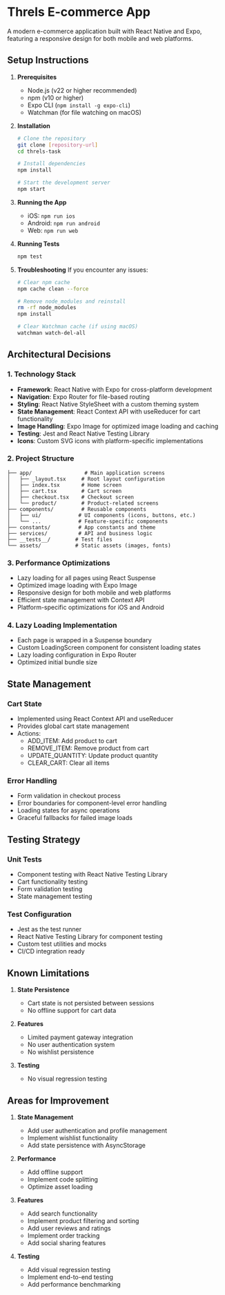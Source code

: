 # Threls E-commerce App

A modern e-commerce application built with React Native and Expo, featuring a responsive design for both mobile and web platforms.

## Setup Instructions

1. **Prerequisites**
   - Node.js (v22 or higher recommended)
   - npm (v10 or higher)
   - Expo CLI (`npm install -g expo-cli`)
   - Watchman (for file watching on macOS)

2. **Installation**
   ```bash
   # Clone the repository
   git clone [repository-url]
   cd threls-task

   # Install dependencies
   npm install

   # Start the development server
   npm start
   ```

3. **Running the App**
   - iOS: `npm run ios`
   - Android: `npm run android`
   - Web: `npm run web`

4. **Running Tests**
   ```bash
   npm test
   ```

5. **Troubleshooting**
   If you encounter any issues:
   ```bash
   # Clear npm cache
   npm cache clean --force

   # Remove node_modules and reinstall
   rm -rf node_modules
   npm install

   # Clear Watchman cache (if using macOS)
   watchman watch-del-all
   ```

## Architectural Decisions

### 1. Technology Stack
- **Framework**: React Native with Expo for cross-platform development
- **Navigation**: Expo Router for file-based routing
- **Styling**: React Native StyleSheet with a custom theming system
- **State Management**: React Context API with useReducer for cart functionality
- **Image Handling**: Expo Image for optimized image loading and caching
- **Testing**: Jest and React Native Testing Library
- **Icons**: Custom SVG icons with platform-specific implementations

### 2. Project Structure
```
├── app/                 # Main application screens
│   ├── _layout.tsx     # Root layout configuration
│   ├── index.tsx       # Home screen
│   ├── cart.tsx        # Cart screen
│   ├── checkout.tsx    # Checkout screen
│   └── product/        # Product-related screens
├── components/         # Reusable components
│   ├── ui/            # UI components (icons, buttons, etc.)
│   └── ...            # Feature-specific components
├── constants/         # App constants and theme
├── services/          # API and business logic
├── __tests__/        # Test files
└── assets/           # Static assets (images, fonts)
```

### 3. Performance Optimizations
- Lazy loading for all pages using React Suspense
- Optimized image loading with Expo Image
- Responsive design for both mobile and web platforms
- Efficient state management with Context API
- Platform-specific optimizations for iOS and Android

### 4. Lazy Loading Implementation
- Each page is wrapped in a Suspense boundary
- Custom LoadingScreen component for consistent loading states
- Lazy loading configuration in Expo Router
- Optimized initial bundle size

## State Management

### Cart State
- Implemented using React Context API and useReducer
- Provides global cart state management
- Actions:
  - ADD_ITEM: Add product to cart
  - REMOVE_ITEM: Remove product from cart
  - UPDATE_QUANTITY: Update product quantity
  - CLEAR_CART: Clear all items

### Error Handling
- Form validation in checkout process
- Error boundaries for component-level error handling
- Loading states for async operations
- Graceful fallbacks for failed image loads

## Testing Strategy

### Unit Tests
- Component testing with React Native Testing Library
- Cart functionality testing
- Form validation testing
- State management testing

### Test Configuration
- Jest as the test runner
- React Native Testing Library for component testing
- Custom test utilities and mocks
- CI/CD integration ready

## Known Limitations

1. **State Persistence**
   - Cart state is not persisted between sessions
   - No offline support for cart data

3. **Features**
   - Limited payment gateway integration
   - No user authentication system
   - No wishlist persistence

4. **Testing**
   - No visual regression testing

## Areas for Improvement

1. **State Management**
   - Add user authentication and profile management
   - Implement wishlist functionality
   - Add state persistence with AsyncStorage

2. **Performance**
   - Add offline support
   - Implement code splitting
   - Optimize asset loading

3. **Features**
   - Add search functionality
   - Implement product filtering and sorting
   - Add user reviews and ratings
   - Implement order tracking
   - Add social sharing features

4. **Testing**
   - Add visual regression testing
   - Implement end-to-end testing
   - Add performance benchmarking



